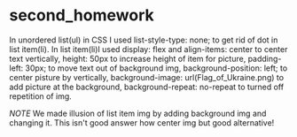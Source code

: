 # second_homework
In unordered list(ul) in CSS I used list-style-type: none; to get rid of dot in list item(li).
In list item(li)I used 
display: flex and align-items: center to center text vertically, 
height: 50px to increase height of item for picture, 
padding-left: 30px; to move text out of background img,
background-position: left; to center pisture by vertically,
background-image: url(Flag_of_Ukraine.png) to add picture at the background, 
background-repeat: no-repeat to turned off repetition of img.

*NOTE*
We made illusion of list item img by adding background img and changing it. This isn't good answer how center img but good alternative!
